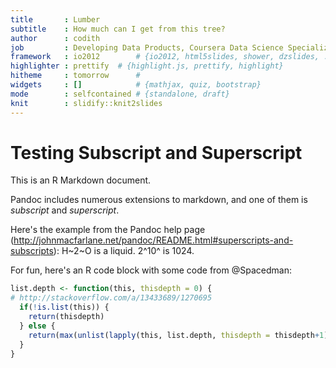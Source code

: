 ```yaml
---
title       : Lumber 
subtitle    : How much can I get from this tree?
author      : codith
job         : Developing Data Products, Coursera Data Science Specialization
framework   : io2012        # {io2012, html5slides, shower, dzslides, ...}
highlighter : prettify  # {highlight.js, prettify, highlight}
hitheme     : tomorrow      # 
widgets     : []            # {mathjax, quiz, bootstrap}
mode        : selfcontained # {standalone, draft}
knit        : slidify::knit2slides
---
```


Testing Subscript and Superscript
========================================================

This is an R Markdown document. 

Pandoc includes numerous extensions to markdown, and one 
of them is *subscript* and *superscript*.

Here's the example from the Pandoc help page 
(http://johnmacfarlane.net/pandoc/README.html#superscripts-and-subscripts): 
H~2~O is a liquid.  2^10^ is 1024.

For fun, here's an R code block with some code from @Spacedman:


```r
list.depth <- function(this, thisdepth = 0) {
# http://stackoverflow.com/a/13433689/1270695
  if(!is.list(this)) {
    return(thisdepth)
  } else {
    return(max(unlist(lapply(this, list.depth, thisdepth = thisdepth+1))))    
  }
}
```
